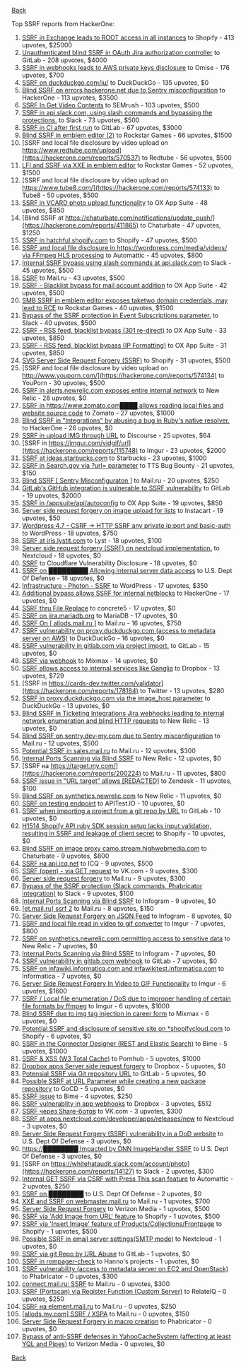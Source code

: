 [Back](../README.md)

Top SSRF reports from HackerOne:

1. [SSRF in Exchange leads to ROOT access in all instances](https://hackerone.com/reports/341876) to Shopify - 413 upvotes, $25000
2. [Unauthenticated blind SSRF in OAuth Jira authorization controller](https://hackerone.com/reports/398799) to GitLab - 208 upvotes, $4000
3. [SSRF in webhooks leads to AWS private keys disclosure](https://hackerone.com/reports/508459) to Omise - 176 upvotes, $700
4. [SSRF on duckduckgo.com/iu/](https://hackerone.com/reports/398641) to DuckDuckGo - 135 upvotes, $0
5. [Blind SSRF on errors.hackerone.net due to Sentry misconfiguration](https://hackerone.com/reports/374737) to HackerOne - 113 upvotes, $3500
6. [SSRF In Get Video Contents](https://hackerone.com/reports/643622) to SEMrush - 103 upvotes, $500
7. [SSRF in api.slack.com, using slash commands and bypassing the protections.](https://hackerone.com/reports/381129) to Slack - 73 upvotes, $500
8. [SSRF in CI after first run](https://hackerone.com/reports/369451) to GitLab - 67 upvotes, $3000
9. [Blind SSRF in emblem editor (2)](https://hackerone.com/reports/265050) to Rockstar Games - 66 upvotes, $1500
10. [SSRF and local file disclosure by video upload on https://www.redtube.com/upload](https://hackerone.com/reports/570537) to Redtube - 56 upvotes, $500
11. [LFI and SSRF via XXE in emblem editor](https://hackerone.com/reports/347139) to Rockstar Games - 52 upvotes, $1500
12. [SSRF and local file disclosure by video upload on https://www.tube8.com/](https://hackerone.com/reports/574133) to Tube8 - 50 upvotes, $500
13. [SSRF in VCARD photo upload functionality](https://hackerone.com/reports/296045) to OX App Suite - 48 upvotes, $850
14. [Blind SSRF at https://chaturbate.com/notifications/update_push/](https://hackerone.com/reports/411865) to Chaturbate - 47 upvotes, $1250
15. [SSRF in hatchful.shopify.com](https://hackerone.com/reports/409701) to Shopify - 47 upvotes, $500
16. [SSRF and local file disclosure in https://wordpress.com/media/videos/ via FFmpeg HLS processing](https://hackerone.com/reports/237381) to Automattic - 45 upvotes, $800
17. [Internal SSRF bypass using slash commands at api.slack.com](https://hackerone.com/reports/356765) to Slack - 45 upvotes, $500
18. [SSRF](https://hackerone.com/reports/522203) to Mail.ru - 43 upvotes, $500
19. [SSRF - Blacklist bypass for mail account addition](https://hackerone.com/reports/303378) to OX App Suite - 42 upvotes, $500
20. [SMB SSRF in emblem editor exposes taketwo domain credentials, may lead to RCE](https://hackerone.com/reports/288353) to Rockstar Games - 40 upvotes, $1500
21. [Bypass of the SSRF protection in Event Subscriptions parameter.](https://hackerone.com/reports/386292) to Slack - 40 upvotes, $500
22. [SSRF - RSS feed, blacklist bypass (301 re-direct)](https://hackerone.com/reports/299135) to OX App Suite - 33 upvotes, $850
23. [SSRF - RSS feed, blacklist bypass (IP Formatting)](https://hackerone.com/reports/299130) to OX App Suite - 31 upvotes, $850
24. [SVG Server Side Request Forgery (SSRF)](https://hackerone.com/reports/223203) to Shopify - 31 upvotes, $500
25. [SSRF and local file disclosure by video upload on http://www.youporn.com/](https://hackerone.com/reports/574134) to YouPorn - 30 upvotes, $500
26. [SSRF in alerts.newrelic.com exposes entire internal network](https://hackerone.com/reports/198690) to New Relic - 28 upvotes, $0
27. [SSRF in https://www.zomato.com████ allows reading local files and website source code](https://hackerone.com/reports/271224) to Zomato - 27 upvotes, $1000
28. [Blind SSRF in "Integrations" by abusing a bug in Ruby's native resolver.](https://hackerone.com/reports/287245) to HackerOne - 26 upvotes, $0
29. [SSRF in upload IMG through URL](https://hackerone.com/reports/228377) to Discourse - 25 upvotes, $64
30. [SSRF in https://imgur.com/vidgif/url](https://hackerone.com/reports/115748) to Imgur - 23 upvotes, $2000
31. [SSRF at ideas.starbucks.com](https://hackerone.com/reports/500468) to Starbucks - 23 upvotes, $1000
32. [SSRF in Search.gov via ?url= parameter](https://hackerone.com/reports/514224) to TTS Bug Bounty - 21 upvotes, $150
33. [Blind SSRF [ Sentry Misconfiguraton ]](https://hackerone.com/reports/587012) to Mail.ru - 20 upvotes, $250
34. [GitLab's GitHub integration is vulnerable to SSRF vulnerability](https://hackerone.com/reports/446593) to GitLab - 19 upvotes, $2000
35. [SSRF in /appsuite/api/autoconfig](https://hackerone.com/reports/293847) to OX App Suite - 19 upvotes, $850
36. [Server side request forgery on image upload for lists](https://hackerone.com/reports/158016) to Instacart - 19 upvotes, $50
37. [Wordpress 4.7 - CSRF -&gt; HTTP SSRF any private ip:port and basic-auth](https://hackerone.com/reports/187520) to WordPress - 18 upvotes, $750
38. [SSRF at iris.lystit.com](https://hackerone.com/reports/206894) to Lyst - 18 upvotes, $100
39. [Server side request forgery (SSRF) on nextcloud implementation.](https://hackerone.com/reports/145524) to Nextcloud - 18 upvotes, $0
40. [SSRF](https://hackerone.com/reports/253558) to Cloudflare Vulnerability Disclosure - 18 upvotes, $0
41. [SSRF on █████████ Allowing internal server data access](https://hackerone.com/reports/326040) to U.S. Dept Of Defense - 18 upvotes, $0
42. [Infrastructure - Photon - SSRF](https://hackerone.com/reports/204513) to WordPress - 17 upvotes, $350
43. [Additional bypass allows SSRF for internal netblocks](https://hackerone.com/reports/288950) to HackerOne - 17 upvotes, $0
44. [SSRF thru File Replace](https://hackerone.com/reports/243865) to concrete5 - 17 upvotes, $0
45. [SSRF on jira.mariadb.org](https://hackerone.com/reports/397402) to MariaDB - 17 upvotes, $0
46. [SSRF On [ allods.mail.ru ]](https://hackerone.com/reports/602498) to Mail.ru - 16 upvotes, $750
47. [SSRF vulnerability on proxy.duckduckgo.com (access to metadata server on AWS)](https://hackerone.com/reports/395521) to DuckDuckGo - 16 upvotes, $0
48. [SSRF vulnerability in gitlab.com via project import.](https://hackerone.com/reports/215105) to GitLab - 15 upvotes, $0
49. [SSRF via webhook](https://hackerone.com/reports/243277) to Mixmax - 14 upvotes, $0
50. [SSRF allows access to internal services like Ganglia](https://hackerone.com/reports/151086) to Dropbox - 13 upvotes, $729
51. [SSRF in https://cards-dev.twitter.com/validator](https://hackerone.com/reports/178184) to Twitter - 13 upvotes, $280
52. [SSRF in proxy.duckduckgo.com via the image_host parameter](https://hackerone.com/reports/358119) to DuckDuckGo - 13 upvotes, $0
53. [Blind SSRF in Ticketing Integrations Jira webhooks leading to internal network enumeration and blind HTTP requests](https://hackerone.com/reports/344032) to New Relic - 13 upvotes, $0
54. [Blind SSRF on sentry.dev-my.com due to Sentry misconfiguration](https://hackerone.com/reports/686363) to Mail.ru - 12 upvotes, $500
55. [Potential SSRF in sales.mail.ru](https://hackerone.com/reports/97395) to Mail.ru - 12 upvotes, $300
56. [Internal Ports Scanning via Blind SSRF](https://hackerone.com/reports/263169) to New Relic - 12 upvotes, $0
57. [SSRF на https://target.my.com/](https://hackerone.com/reports/200224) to Mail.ru - 11 upvotes, $800
58. [SSRF issue in "URL target" allows [REDACTED]](https://hackerone.com/reports/58897) to Zendesk - 11 upvotes, $100
59. [Blind SSRF on synthetics.newrelic.com](https://hackerone.com/reports/141304) to New Relic - 11 upvotes, $0
60. [SSRF on testing endpoint](https://hackerone.com/reports/128685) to APITest.IO - 10 upvotes, $0
61. [SSRF when importing a project from a git repo by URL](https://hackerone.com/reports/135937) to GitLab - 10 upvotes, $0
62. [H1514 Shopify API ruby SDK session setup lacks input validation, resulting in SSRF and leakage of client secret](https://hackerone.com/reports/423437) to Shopify - 10 upvotes, $0
63. [Blind SSRF on image proxy camo.stream.highwebmedia.com](https://hackerone.com/reports/385178) to Chaturbate - 9 upvotes, $800
64. [SSRF на api.icq.net](https://hackerone.com/reports/432277) to ICQ - 9 upvotes, $500
65. [SSRF (open) - via GET request](https://hackerone.com/reports/180527) to VK.com - 9 upvotes, $300
66. [Server side request forgery](https://hackerone.com/reports/427227) to Mail.ru - 9 upvotes, $300
67. [Bypass of the SSRF protection (Slack commands, Phabricator integration)](https://hackerone.com/reports/61312) to Slack - 9 upvotes, $100
68. [Internal Ports Scanning via Blind SSRF](https://hackerone.com/reports/281950) to Infogram - 9 upvotes, $0
69. [[et.mail.ru] ssrf 2](https://hackerone.com/reports/258237) to Mail.ru - 8 upvotes, $150
70. [Server Side Request Forgery on JSON Feed](https://hackerone.com/reports/280511) to Infogram - 8 upvotes, $0
71. [SSRF and local file read in video to gif converter](https://hackerone.com/reports/115857) to Imgur - 7 upvotes, $800
72. [SSRF on synthetics.newrelic.com permitting access to sensitive data](https://hackerone.com/reports/141682) to New Relic - 7 upvotes, $0
73. [Internal Ports Scanning via Blind SSRF](https://hackerone.com/reports/287496) to Infogram - 7 upvotes, $0
74. [SSRF vulnerability in gitlab.com webhook](https://hackerone.com/reports/301924) to GitLab - 7 upvotes, $0
75. [SSRF on infawiki.informatica.com and infawikitest.informatica.com](https://hackerone.com/reports/327480) to Informatica - 7 upvotes, $0
76. [Server Side Request Forgery In Video to GIF Functionality](https://hackerone.com/reports/91816) to Imgur - 6 upvotes, $1600
77. [SSRF / Local file enumeration / DoS due to improper handling of certain file formats by ffmpeg](https://hackerone.com/reports/115978) to Imgur - 6 upvotes, $1000
78. [Blind SSRF due to img tag injection in career form](https://hackerone.com/reports/236301) to Mixmax - 6 upvotes, $0
79. [Potential SSRF and disclosure of sensitive site on *shopifycloud.com](https://hackerone.com/reports/382612) to Shopify - 6 upvotes, $0
80. [SSRF in the Connector Designer (REST and Elastic Search)](https://hackerone.com/reports/112156) to Bime - 5 upvotes, $1000
81. [SSRF &amp; XSS (W3 Total Cache)](https://hackerone.com/reports/138721) to Pornhub - 5 upvotes, $1000
82. [Dropbox apps Server side request forgery](https://hackerone.com/reports/137229) to Dropbox - 5 upvotes, $0
83. [Potensial SSRF via Git repository URL](https://hackerone.com/reports/359288) to GitLab - 5 upvotes, $0
84. [Possible SSRF at URL Parameter while creating a new package repository](https://hackerone.com/reports/151680) to GoCD - 5 upvotes, $0
85. [SSRF issue](https://hackerone.com/reports/120219) to Bime - 4 upvotes, $250
86. [SSRF vulnerablity in app webhooks](https://hackerone.com/reports/56828) to Dropbox - 3 upvotes, $512
87. [SSRF через Share-ботов](https://hackerone.com/reports/197365) to VK.com - 3 upvotes, $300
88. [SSRF at apps.nextcloud.com/developer/apps/releases/new](https://hackerone.com/reports/213358) to Nextcloud - 3 upvotes, $0
89. [Server Side Request Forgery (SSRF) vulnerability in a DoD website](https://hackerone.com/reports/189648) to U.S. Dept Of Defense - 3 upvotes, $0
90. [https://████████ Impacted by DNN ImageHandler SSRF](https://hackerone.com/reports/482634) to U.S. Dept Of Defense - 3 upvotes, $0
91. [SSRF on https://whitehataudit.slack.com/account/photo](https://hackerone.com/reports/14127) to Slack - 2 upvotes, $300
92. [Internal GET SSRF via CSRF with Press This scan feature](https://hackerone.com/reports/110801) to Automattic - 2 upvotes, $250
93. [SSRF on ████████](https://hackerone.com/reports/406387) to U.S. Dept Of Defense - 2 upvotes, $0
94. [XXE and SSRF on webmaster.mail.ru](https://hackerone.com/reports/12583) to Mail.ru - 1 upvotes, $700
95. [Server Side Request Forgery](https://hackerone.com/reports/4461) to Verizon Media - 1 upvotes, $500
96. [SSRF via 'Add Image from URL' feature](https://hackerone.com/reports/67377) to Shopify - 1 upvotes, $500
97. [SSRF via 'Insert Image' feature of Products/Collections/Frontpage](https://hackerone.com/reports/67389) to Shopify - 1 upvotes, $500
98. [Possible SSRF in email server settings(SMTP mode)](https://hackerone.com/reports/222667) to Nextcloud - 1 upvotes, $0
99. [SSRF via git Repo by URL Abuse](https://hackerone.com/reports/191216) to GitLab - 1 upvotes, $0
100. [SSRF in rompager-check](https://hackerone.com/reports/374818) to Hanno's projects - 1 upvotes, $0
101. [SSRF vulnerability (access to metadata server on EC2 and OpenStack)](https://hackerone.com/reports/53088) to Phabricator - 0 upvotes, $300
102. [connect.mail.ru: SSRF](https://hackerone.com/reports/14033) to Mail.ru - 0 upvotes, $300
103. [SSRF (Portscan) via Register Function (Custom Server)](https://hackerone.com/reports/16571) to RelateIQ - 0 upvotes, $250
104. [SSRF на element.mail.ru](https://hackerone.com/reports/117158) to Mail.ru - 0 upvotes, $250
105. [[allods.my.com] SSRF / XSPA](https://hackerone.com/reports/111950) to Mail.ru - 0 upvotes, $150
106. [Server Side Request Forgery in macro creation](https://hackerone.com/reports/50537) to Phabricator - 0 upvotes, $0
107. [Bypass of anti-SSRF defenses in YahooCacheSystem (affecting at least YQL and Pipes)](https://hackerone.com/reports/1066) to Verizon Media - 0 upvotes, $0


[Back](../README.md)